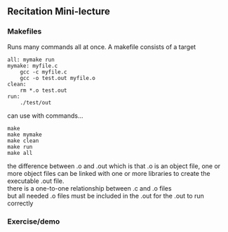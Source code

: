 ## Recitation Mini-lecture
### Makefiles
Runs many commands all at once. 
A makefile consists of a target


```
all: mymake run
mymake: myfile.c
	gcc -c myfile.c
	gcc -o test.out myfile.o
clean:
	rm *.o test.out
run:
	./test/out
```
can use with commands...
```
make
make mymake
make clean
make run
make all
```
the difference between .o and .out which is that .o is an object file, one or more object files can be linked with one or more libraries to create the executable .out file.   
there is a one-to-one relationship between .c and .o files  
but all needed .o files must be included in the .out for the .out to run correctly

### Exercise/demo
